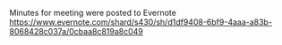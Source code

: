 Minutes for meeting were posted to Evernote
https://www.evernote.com/shard/s430/sh/d1df9408-6bf9-4aaa-a83b-8068428c037a/0cbaa8c819a8c049

